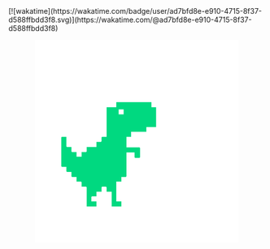 <div>[![wakatime](https://wakatime.com/badge/user/ad7bfd8e-e910-4715-8f37-d588ffbdd3f8.svg)](https://wakatime.com/@ad7bfd8e-e910-4715-8f37-d588ffbdd3f8)</div>
<p align="center">
<a href='https://www.facebook.com/NoCtrlZ/'>
<img src="https://raw.githubusercontent.com/NoCtrlZ1110/NoCtrlZ1110/master/gif/dino_transparent.gif" alt="noctrlz1110" height=400 />
</p>
</a>
<p align="center">
